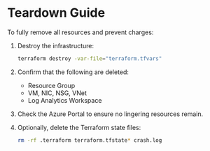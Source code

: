 # Teardown Guide

To fully remove all resources and prevent charges:

1. Destroy the infrastructure:
    ```bash
    terraform destroy -var-file="terraform.tfvars"
    ```

2. Confirm that the following are deleted:
   - Resource Group
   - VM, NIC, NSG, VNet
   - Log Analytics Workspace

3. Check the Azure Portal to ensure no lingering resources remain.

4. Optionally, delete the Terraform state files:
    ```bash
    rm -rf .terraform terraform.tfstate* crash.log
    ```